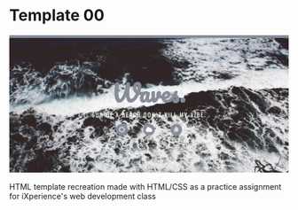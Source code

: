 # Template 00

![Screenshot of page](screenshot.png?raw=true "Screenshot")

HTML template recreation made with HTML/CSS as a practice assignment for iXperience's web development class
